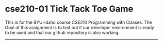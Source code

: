 # cse210-01 Tick Tack Toe Game

This is for the BYU-Idaho course CSE210 Programming with Classes.
The Goal of this assignment is to test out if our developer environment is ready to be used and that our github repository is also working.

-------------
